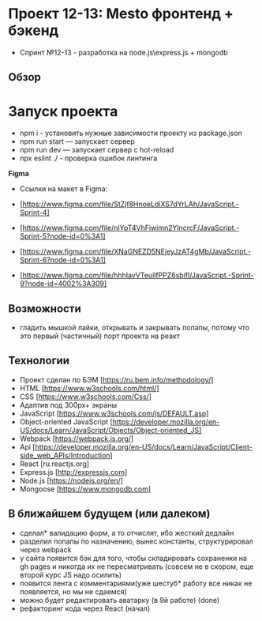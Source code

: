 # Проект 12-13: Mesto фронтенд + бэкенд

- Спринт №12-13 - разработка на node.js\express.js + mongodb

## Обзор

# Запуск проекта
- npm i - установить нужные зависимости проекту из package.json
- npm run start — запускает сервер
- npm run dev — запускает сервер с hot-reload
- npx eslint ./ - проверка ошибок линтинга

**Figma**

* Ссылки на макет в Figma:

- [https://www.figma.com/file/StZjf8HnoeLdiXS7dYrLAh/JavaScript.-Sprint-4]

- [https://www.figma.com/file/nlYpT4VhFiwimn2YlncrcF/JavaScript.-Sprint-5?node-id=0%3A1]

- [https://www.figma.com/file/XNaGNEZD5NEjeyJzAT4gMb/JavaScript.-Sprint-6?node-id=0%3A1]

- [https://www.figma.com/file/hhhIavVTeuilfPPZ6sbifl/JavaScript.-Sprint-9?node-id=4002%3A309]

## Возможности

- гладить мышкой лайки, открывать и закрывать попапы, потому что это первый (частичный) порт проекта на реакт

## Технологии

- Проект сделан по БЭМ [https://ru.bem.info/methodology/]
- HTML [https://www.w3schools.com/html/]
- CSS [https://www.w3schools.com/Css/]
- Адаптив под 300px+ экраны
- JavaScript [https://www.w3schools.com/js/DEFAULT.asp]
- Object-oriented JavaScript [https://developer.mozilla.org/en-US/docs/Learn/JavaScript/Objects/Object-oriented_JS]
- Webpack [https://webpack.js.org/]
- Api [https://developer.mozilla.org/en-US/docs/Learn/JavaScript/Client-side_web_APIs/Introduction]
- React [ru.reactjs.org]
- Express.js [http://expressjs.com]
- Node.js [https://nodejs.org/en/]
- Mongoose [https://www.mongodb.com]

## В ближайшем будущем (или далеком)

- сделал* валидацию форм, а то отчислят, ибо жесткий дедлайн
- разделил попапы по назначению, вынес константы, структурировал через webpack
- у сайта появится бэк для того, чтобы складировать сохраненки на gh pages и никогда их не пересматривать (совсем не в скором, еще второй курс JS надо осилить)
- появится лента с комментариями(уже шестуб* работу все никак не появляется, но мы не сдаемся)
- можно будет редактировать аватарку (в 9й работе) (done)
- рефакторинг кода через React (начал)
